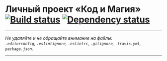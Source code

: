 # Личный проект «Код и Магия» [![Build status][travis-image]][travis-url] [![Dependency status][dependency-image]][dependency-url]


---

_Не удаляйте и не обращайте внимание на файлы:_<br>
_`.editorconfig`, `.eslintignore`, `.eslintrc`, `.gitignore`, `.travis.yml`, `package.json`._

---


[travis-image]: https://travis-ci.org/htmlacademy-javascript/77437-code-and-magick.svg?branch=master
[travis-url]: https://travis-ci.org/htmlacademy-javascript/77437-code-and-magick
[dependency-image]: https://david-dm.org/htmlacademy-javascript/77437-code-and-magick.svg?style=flat-square
[dependency-url]: https://david-dm.org/htmlacademy-javascript/77437-code-and-magick
